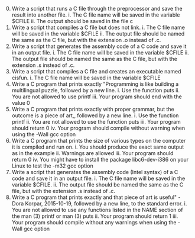 0. Write a script that runs a C file through the preprocessor and save the result into another file.
	i. The C file name will be saved in the variable $CFILE
	ii. The output should be saved in the file c
1. Write a script that compiles a C file but does not link.
	i. The C file name will be saved in the variable $CFILE
	ii. The output file should be named the same as the C file, but with the extension .o instead of .c.
2. Write a script that generates the assembly code of a C code and save it in an output file.
	i. The C file name will be saved in the variable $CFILE
	ii. The output file should be named the same as the C file, but with the extension .s instead of .c.
3. Write a script that compiles a C file and creates an executable named cisfun.
	i. The C file name will be saved in the variable $CFILE
4. Write a C program that prints exactly "Programming is like building a multilingual puzzle, followed by a new line.
	i. Use the function puts
	ii. You are not allowed to use printf
	iii. Your program should end with the value 0
5. Write a C program that prints exactly with proper grammar, but the outcome is a piece of art,, followed by a new line.
	i. Use the function printf
	ii. You are not allowed to use the function puts
	iii. Your program should return 0
	iv. Your program should compile without warning when using the -Wall gcc option
6. Write a C program that prints the size of various types on the computer it is compiled and run on.
	i. You should produce the exact same output as in the example
	ii. Warnings are allowed
	iii. Your program should return 0
	iv. You might have to install the package libc6-dev-i386 on your Linux to test the -m32 gcc option
7. Write a script that generates the assembly code (Intel syntax) of a C code and save it in an output file.
	i. The C file name will be saved in the variable $CFILE.
	ii. The output file should be named the same as the C file, but with the extension .s instead of .c.
8. Write a C program that prints exactly and that piece of art is useful" - Dora Korpar, 2015-10-19, followed by a new line, to the standard error.
	i. You are not allowed to use any functions listed in the NAME section of the man (3) printf or man (3) puts
	ii. Your program should return 1
	iii. Your program should compile without any warnings when using the -Wall gcc option
